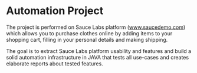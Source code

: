 # Automation Project
The project is performed on Sauce Labs platform (www.saucedemo.com) which allows you to purchase clothes online by adding items to your shopping cart, filling in your personal details and making shipping.

The goal is to extract Sauce Labs platform usability and features and build a solid automation infrastructure in JAVA that tests all use-cases and creates elaborate reports about tested features.
